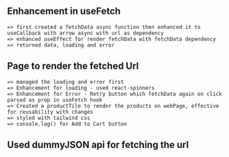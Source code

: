 ## Enhancement in useFetch
    => first created a fetchData async function then enhanced it to useCallback with arrow async with url as dependency 
    => enhanced useEffect for render fetchData with fetchData dependency 
    => returned data, loading and error

## Page to render the fetched Url
    => managed the loading and error first
    => Enhancement for loading - used react-spinners 
    => Enhancement for Error - Retry button which fetchData again on click parsed as prop in useFetch hook
    => Created a productTile to render the products on webPage, effective for reusability with changes
    => styled with tailwind css 
    => console.log() for Add to Cart button 

## Used dummyJSON api for fetching the url
